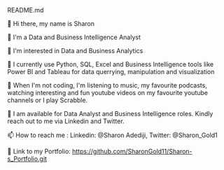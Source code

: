 README.md


👋 Hi there, my name is Sharon

👋 I'm a Data and Business Intelligence Analyst

👀 I'm interested in Data and Business Analytics

🌱 I currently use Python, SQL, Excel and Business Intelligence tools like Power BI and Tableau for data querrying, manipulation and visualization

🎥 When I'm not coding, I'm listening to music, my favourite podcasts, watching interesting and fun youtube videos on my favourite youtube channels or I play Scrabble. 

💞️ I am available for Data Analyst and Business Intelligence roles. Kindly reach out to me via Linkedin and Twitter.

📫 How to reach me : Linkedin: @Sharon Adediji, Twitter: @Sharon_Gold1

🔗 Link to my Portfolio: https://github.com/SharonGold11/Sharon-s_Portfolio.git
